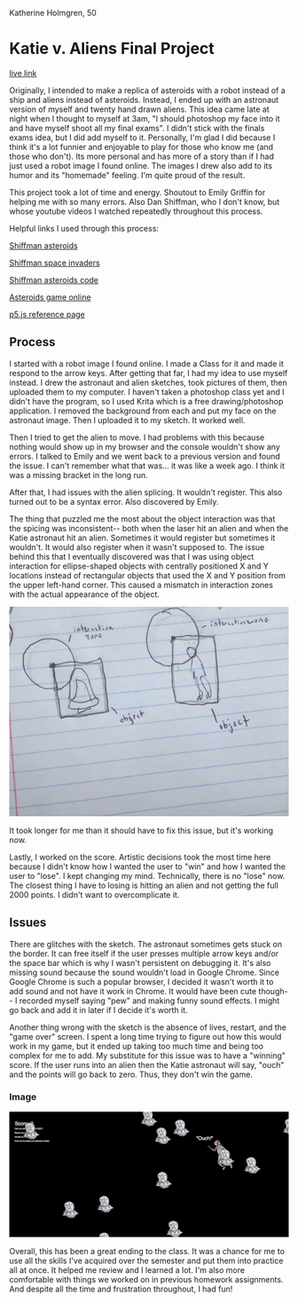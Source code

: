 Katherine Holmgren, 50

# Katie v. Aliens Final Project

[live link](katholmgren.github.io/120-work/final-project/)

Originally, I intended to make a replica of asteroids with a robot instead of a ship and aliens instead of asteroids. Instead, I ended up with an astronaut version of myself and twenty hand drawn aliens. This idea came late at night when I thought to myself at 3am, "I should photoshop my face into it and have myself shoot all my final exams". I didn't stick with the finals exams idea, but I did add myself to it. Personally, I'm glad I did because I think it's a lot funnier and enjoyable to play for those who know me (and those who don't). Its more personal and has more of a story than if I had just used a robot image I found online. The images I drew also add to its humor and its "homemade" feeling. I'm quite proud of the result.

This project took a lot of time and energy. Shoutout to Emily Griffin for helping me with so many errors. Also Dan Shiffman, who I don't know, but whose youtube videos I watched repeatedly throughout this process.

Helpful links I used through this process:

[Shiffman asteroids](https://www.youtube.com/watch?v=hacZU523FyM&t=1673s)

[Shiffman space invaders](https://www.youtube.com/watch?v=biN3v3ef-Y0)

[Shiffman asteroids code](https://github.com/CodingTrain/Asteroids)

[Asteroids game online](http://www.onemotion.com/flash/asteroids-game/)

[p5.js reference page](https://p5js.org/reference/#group-Image)

## Process

I started with a robot image I found online. I made a Class for it and made it respond to the arrow keys. After getting that far, I had my idea to use myself instead. I drew the astronaut and alien sketches, took pictures of them, then uploaded them to my computer. I haven't taken a photoshop class yet and I didn't have the program, so I used Krita which is a free drawing/photoshop application. I removed the background from each and put my face on the astronaut image. Then I uploaded it to my sketch. It worked well.

Then I tried to get the alien to move. I had problems with this because nothing would show up in my browser and the console wouldn't show any errors. I talked to Emily and we went back to a previous version and found the issue. I can't remember what that was... it was like a week ago. I think it was a missing bracket in the long run.

After that, I had issues with the alien splicing. It wouldn't register. This also turned out to be a syntax error. Also discovered by Emily.

The thing that puzzled me the most about the object interaction was that the spicing was inconsistent-- both when the laser hit an alien and when the Katie astronaut hit an alien. Sometimes it would register but sometimes it wouldn't. It would also register when it wasn't supposed to. The issue behind this that I eventually discovered was that I was using object interaction for ellipse-shaped objects with centrally positioned X and Y locations instead of rectangular objects that used the X and Y position from the upper left-hand corner. This caused a mismatch in interaction zones with the actual appearance of the object.

![Image of interaction](interaction.jpg)

It took longer for me than it should have to fix this issue, but it's working now.

Lastly, I worked on the score. Artistic decisions took the most time here because I didn't know how I wanted the user to "win" and how I wanted the user to "lose". I kept changing my mind. Technically, there is no "lose" now. The closest thing I have to losing is hitting an alien and not getting the full 2000 points. I didn't want to overcomplicate it.


## Issues

There are glitches with the sketch. The astronaut sometimes gets stuck on the border. It can free itself if the user presses multiple arrow keys and/or the space bar which is why I wasn't persistent on debugging it. It's also missing sound because the sound wouldn't load in Google Chrome. Since Google Chrome is such a popular browser, I decided it wasn't worth it to add sound and not have it work in Chrome. It would have been cute though-- I recorded myself saying "pew" and making funny sound effects. I might go back and add it in later if I decide it's worth it.

Another thing wrong with the sketch is the absence of lives, restart, and the "game over" screen. I spent a long time trying to figure out how this would work in my game, but it ended up taking too much time and being too complex for me to add. My substitute for this issue was to have a "winning" score. If the user runs into an alien then the Katie astronaut will say, "ouch" and the points will go back to zero. Thus, they don't win the game.

### Image

![Image of sketch](ouch.png)

Overall, this has been a great ending to the class. It was a chance for me to use all the skills I've acquired over the semester and put them into practice all at once. It helped me review and I learned a lot. I'm also more comfortable with things we worked on in previous homework assignments. And despite all the time and frustration throughout, I had fun!
